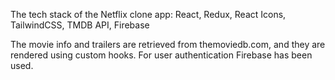 The tech stack of the  Netflix clone app:
React, Redux, React Icons, TailwindCSS, TMDB API, Firebase

The movie info and trailers are retrieved from themoviedb.com, and they are rendered using custom hooks.
For user authentication Firebase has been used.